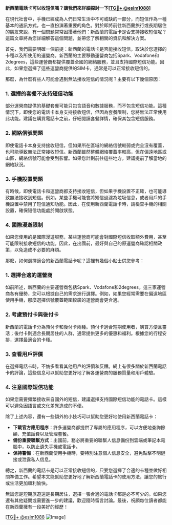 **新西蘭電話卡可以收短信嗎？讓我們來詳細探討一下[[TG💪+ @esim1088](https://t.me/s/esim1088)]**

在現代社會中，手機已經成為人們日常生活中不可或缺的一部分，而短信作為一種基本的通訊方式，也一直扮演著重要的角色。對於即將前往新西蘭旅行或長期居住的朋友來說，有一個問題常常困擾著他們：新西蘭的電話卡是否支持接收短信呢？這篇文章將為您詳細解答這個問題，並帶您了解相關的資訊和解決方案。

首先，我們需要明確一個前提：新西蘭的電話卡是否能接收短信，取決於您選擇的卡種以及所使用的運營商。新西蘭的主要移動運營商包括Spark、Vodafone和2degrees，這些運營商都提供覆蓋全國的網絡服務，並且支持國際短信功能。因此，如果您選擇了這些運營商提供的SIM卡，通常是可以正常接收短信的。

那麼，為什麼有些人可能會遇到無法接收短信的情況呢？主要有以下幾個原因：

### **1. 選擇的套餐不支持短信功能**
部分運營商提供的基礎套餐可能只包含語音和數據服務，而不包含短信功能。這種情況下，即使您的電話卡本身支持接收短信，但因為套餐限制，您將無法正常使用此功能。建議在購買電話卡之前，仔細閱讀套餐詳情，確保其包含短信服務。

### **2. 網絡信號問題**
即使電話卡本身支持接收短信，但如果所在區域的網絡信號較弱或完全沒有覆蓋，也可能導致無法正常接收短信。新西蘭雖然整體網絡覆蓋率較高，但在偏遠地區或山區，網絡信號可能會受到影響。如果您計劃前往這些地方，建議提前了解當地的網絡狀況。

### **3. 手機設置問題**
有時候，即使電話卡和運營商都支持接收短信，但如果手機設置不正確，也可能導致無法接收到短信。例如，某些手機可能會將短信過濾為垃圾信息，或者用戶的手機設置中禁用了短信通知功能。因此，在使用新西蘭電話卡時，請檢查手機的相關設置，確保短信功能處於開啟狀態。

### **4. 國際漫遊限制**
如果您使用的是國際漫遊服務，某些運營商可能會對國際短信收取額外費用，甚至可能限制接收短信的功能。因此，在出國前，最好與自己的原運營商確認相關政策，以免造成不必要的麻煩。

那麼，如何選擇適合的新西蘭電話卡呢？這裡有幾個小貼士供您參考：

### **1. 選擇合適的運營商**
如前所述，新西蘭的主要運營商包括Spark、Vodafone和2degrees。這三家運營商各有優勢，您可以根據自己的需求進行選擇。例如，如果您經常需要在偏遠地區使用手機，那麼選擇信號覆蓋範圍較廣的運營商會更合適。

### **2. 考慮預付卡與後付卡**
新西蘭的電話卡分為預付卡和後付卡兩種。預付卡適合短期使用者，購買方便且靈活；後付卡則適合長期居住的人群，通常提供更多的優惠和福利。根據您的行程安排，選擇最適合的卡種。

### **3. 查看用戶評價**
在選擇電話卡時，不妨多看看其他用戶的評價和反饋。網上有很多關於新西蘭電話卡的評論，這些信息可以幫助您更好地了解各運營商的服務質量和用戶體驗。

### **4. 注意國際短信功能**
如果您需要頻繁接收來自國外的短信，建議選擇支持國際短信功能的電話卡。這樣可以避免因語言或文化差異造成的不便。

除了上述內容，還有一些額外的小技巧可以幫助您更好地使用新西蘭電話卡：

- **下載官方應用程序**：許多運營商都提供了專屬的應用程序，可以方便地查詢餘額、充值話費以及管理套餐。
- **備份重要聯繫方式**：出國前，務必將重要的聯繫人信息備份到雲端或筆記本電腦中，以防止遺失手機或電話卡。
- **保持警惕**：在新西蘭使用手機時，要特別注意個人信息安全，避免點擊不明鏈接或泄露私人信息。

總之，新西蘭的電話卡是可以正常接收短信的，只要您選擇了合適的卡種並做好相關準備工作。希望本文能幫助您更好地了解新西蘭電話卡的使用方法，讓您的旅行或生活更加順利愉快。

無論您是短期旅遊還是長期居住，選擇一張合適的電話卡都是必不可少的。如果您還有其他疑問或需要進一步的建議，歡迎隨時留言討論。最後，祝願每位讀者都能在新西蘭擁有一段美好的經歷！

[[TG💪+ @esim1088](https://t.me/s/esim1088) ![Image](https://i.postimg.cc/4NQfJmqS/Snipaste-2025-05-13-00-14-12.png)]